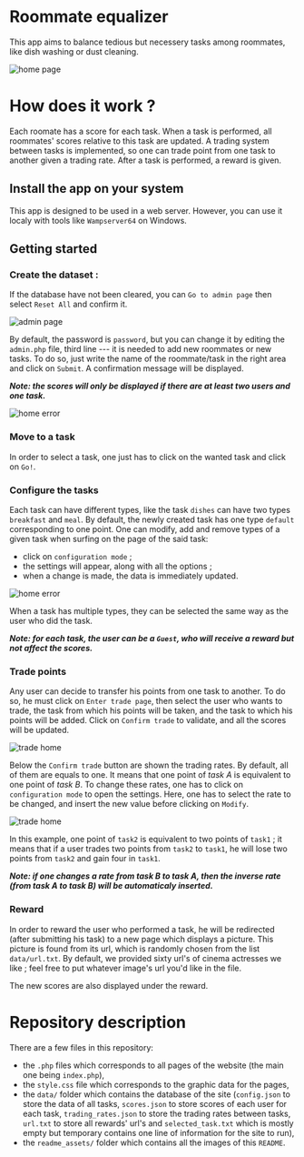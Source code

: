 # Roommate equalizer

This app aims to balance tedious but necessery tasks among roommates, like dish washing or dust cleaning.

![home page](./readme_assets/home.png)

# How does it work ?

Each roomate has a score for each task. When a task is performed, all roommates' scores relative to this task are updated.
A trading system between tasks is implemented, so one can trade point from one task to another given a trading rate.
After a task is performed, a reward is given.

## Install the app on your system

This app is designed to be used in a web server. However, you can use it localy with tools like `Wampserver64` on Windows.

## Getting started

### Create the dataset :

If the database have not been cleared, you can `Go to admin page` then select `Reset All` and confirm it.

![admin page](./readme_assets/admin.png)

By default, the password is `password`, but you can change it by editing the `admin.php` file, third line --- it is needed to add new roommates or new tasks. To do so, just write the name of the roommate/task in the right area and click on `Submit`. A confirmation message will be displayed.

***Note: the scores will only be displayed if there are at least two users and one task.*** 

![home error](./readme_assets/home_error.png)

### Move to a task

In order to select a task, one just has to click on the wanted task and click on `Go!`.

### Configure the tasks

Each task can have different types, like the task `dishes` can have two types `breakfast` and `meal`. By default, the newly created task has one type `default` corresponding to one point. One can modify, add and remove types of a given task when surfing on the page of the said task:
* click on `configuration mode` ;
* the settings will appear, along with all the options ;
* when a change is made, the data is immediately updated.

![home error](./readme_assets/task_settings.png)

When a task has multiple types, they can be selected the same way as the user who did the task.

***Note: for each task, the user can be a `Guest`, who will receive a reward but not affect the scores.***

### Trade points

Any user can decide to transfer his points from one task to another. To do so, he must click on `Enter trade page`, then select the user who wants to trade, the task from which his points will be taken, and the task to which his points will be added. Click on `Confirm trade` to validate, and all the scores will be updated.

![trade home](./readme_assets/trade_home.png)

Below the `Confirm trade` button are shown the trading rates. By default, all of them are equals to one. It means that one point of _task A_ is equivalent to one point of _task B_.
To change these rates, one has to click on `configuration mode` to open the settings. Here, one has to select the rate to be changed, and insert the new value before clicking on `Modify`.

![trade home](./readme_assets/trade_rates.png)

In this example, one point of `task2` is equivalent to two points of `task1` ; it means that if a user trades two points from `task2` to `task1`, he will lose two points from `task2` and gain four in `task1`.

***Note: if one changes a rate from _task B_ to _task A_, then the inverse rate (from _task A_ to _task B_) will be automaticaly inserted.***

### Reward ###

In order to reward the user who performed a task, he will be redirected (after submitting his task) to a new page which displays a picture. This picture is found from its url, which is randomly chosen from the list `data/url.txt`. By default, we provided sixty url's of cinema actresses we like ; feel free to put whatever image's url you'd like in the file.

The new scores are also displayed under the reward.

# Repository description

There are a few files in this repository:
* the `.php` files which corresponds to all pages of the website (the main one being `index.php`),
* the `style.css` file which corresponds to the graphic data for the pages,
* the `data/` folder which contains the database of the site (`config.json` to store the data of all tasks, `scores.json` to store scores of each user for each task, `trading_rates.json` to store the trading rates between tasks, `url.txt` to store all rewards' url's and `selected_task.txt` which is mostly empty but temporary contains one line of information for the site to run),
* the `readme_assets/` folder which contains all the images of this `README`. 